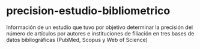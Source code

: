 # precision-estudio-bibliometrico
Información de un estudio que tuvo por objetivo determinar la precisión del número de artículos por autores e instituciones de filiación en tres bases de datos bibliográficas (PubMed, Scopus y Web of Science)

